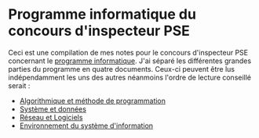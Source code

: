 # Programme informatique du concours d'inspecteur PSE

Ceci est une compilation de mes notes pour le concours d'inspecteur PSE concernant le [programme
informatique](https://www.economie.gouv.fr/files/directions_services/recrutement/aide-a-preparation-concours-interne-dinspecteur-programmeur-systeme-dexploitation-pse-de).
J'ai séparé les différentes grandes parties du programme en quatre documents. Ceux-ci peuvent être lus indépendamment les uns
des autres néanmoins l'ordre de lecture conseillé serait :

* [Algorithmique et méthode de programmation](https://github.com/MghRepo/pse_documents/PSE_Algo.md)
* [Système et données](https://github.com/MghRepo/pse_documents/PSE_Sys.md)
* [Réseau et Logiciels](https://github.com/MghRepo/pse_documents/PSE_Res.md)
* [Environnement du système d'information](https://github.com/MghRepo/pse_documents/PSE_Env.md)
